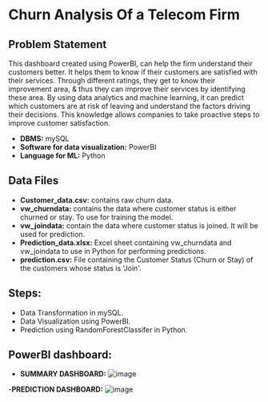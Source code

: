 # Churn Analysis Of a Telecom Firm

## Problem Statement

This dashboard created using PowerBI, can help the firm understand their customers better. It helps them to know if their customers are satisfied with their services. Through different ratings, they get to know their improvement area, & thus they can improve their services by identifying these area. 
By using data analytics and machine learning, it can predict which customers are at risk of leaving and understand the factors driving their decisions. This knowledge allows companies to take proactive steps to improve customer satisfaction.

- **DBMS:** mySQL 
- **Software for data visualization:** PowerBI
- **Language for ML:** Python

## Data Files

- **Customer_data.csv:** contains raw churn data.
- **vw_churndata:** contains the data where customer status is either churned or stay. To use for training the model.
- **vw_joindata:** contain the data where customer status is joined. It will be used for prediction.
- **Prediction_data.xlsx:** Excel sheet containing vw_churndata and vw_joindata to use in Python for performing predictions.
- **prediction.csv:** File containing the Customer Status (Churn or Stay) of the customers whose status is 'Join'.

## Steps:
- Data Transformation in mySQL. 
- Data Visualization using PowerBI.
- Prediction using RandomForestClassifer in Python.

## PowerBI dashboard:
- **SUMMARY DASHBOARD:**
![image](https://github.com/user-attachments/assets/954d4e8a-7e57-49f5-9fc6-36dd8b338acb)

-**PREDICTION DASHBOARD:**
![image](https://github.com/user-attachments/assets/0d0162ae-ecde-4904-8136-1020bc5c2054)

